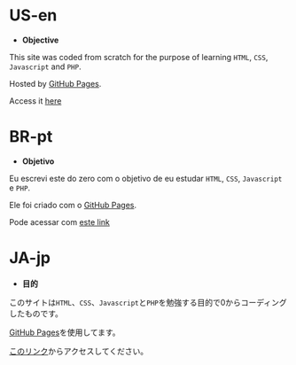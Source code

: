 # US-en
* **Objective** 

This site was coded from scratch for the purpose of learning `HTML`, `CSS`, `Javascript` and `PHP`.

Hosted by [GitHub Pages](https://pages.github.com/).

Access it [here](https://midoriaka.github.io/)
# BR-pt
* **Objetivo**

Eu escrevi este do zero com o objetivo de eu estudar `HTML`, `CSS`, `Javascript` e `PHP`.

Ele foi criado com o [GitHub Pages](https://pages.github.com/).

Pode acessar com [este link](https://midoriaka.github.io/)

# JA-jp
* **目的**

このサイトは`HTML`、`CSS`、`Javascript`と`PHP`を勉強する目的で0からコーディングしたものです。

[GitHub Pages](https://pages.github.com/)を使用してます。

[このリンク](https://midoriaka.github.io/)からアクセスしてください。
